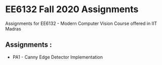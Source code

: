 # EE6132 Fall 2020 Assignments

Assignments for EE6132 - Modern Computer Vision Course offered in IIT Madras

## Assignments :

- PA1 - Canny Edge Detector Implementation
